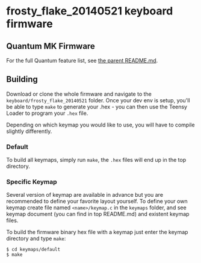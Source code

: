 frosty_flake_20140521 keyboard firmware
=============================

## Quantum MK Firmware

For the full Quantum feature list, see [the parent README.md](/README.md).

## Building

Download or clone the whole firmware and navigate to the `keyboard/frosty_flake_20140521` folder. Once your dev env is setup, you'll be able to type `make` to generate your .hex - you can then use the Teensy Loader to program your `.hex` file.

Depending on which keymap you would like to use, you will have to compile slightly differently.

### Default
To build all keymaps, simply run `make`, the `.hex` files will end up in the top directory.

### Specific Keymap
Several version of keymap are available in advance but you are recommended to define your favorite layout yourself. To define your own keymap create file named `<name>/keymap.c` in the `keymaps` folder, and see keymap document (you can find in top README.md) and existent keymap files.

To build the firmware binary hex file with a keymap just enter the keymap directory and type `make`:
```
$ cd keymaps/default
$ make
```
